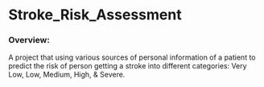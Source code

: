 # Stroke_Risk_Assessment

### Overview:
A project that using various sources of personal information of a patient to predict the risk of person getting a stroke into different categories: Very Low, Low, Medium, High, & Severe.



